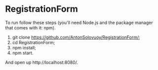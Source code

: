 # RegistrationForm

To run follow these steps (you'll need Node.js and the package manager that comes with it: npm).

1. git clone https://github.com/AntonSolovuoy/RegistrationForm/;
2. cd RegistrationForm;
3. npm install;
4. npm start.

And open up http://localhost:8080/.
